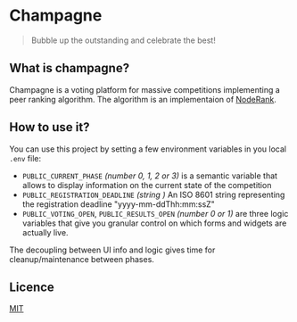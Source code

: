 # Champagne

> Bubble up the outstanding and celebrate the best!

## What is champagne?

Champagne is a voting platform for massive competitions implementing a peer ranking algorithm. The algorithm is an implementaion of [NodeRank](https://github.com/fcrozatier/NodeRank).

## How to use it?

You can use this project by setting a few environment variables in you local `.env` file:

- `PUBLIC_CURRENT_PHASE` _(number 0, 1, 2 or 3)_ is a semantic variable that allows to display information on the current state of the competition
- `PUBLIC_REGISTRATION_DEADLINE` _(string )_ An ISO 8601 string representing the registration deadline "yyyy-mm-ddThh:mm:ssZ"
- `PUBLIC_VOTING_OPEN`, `PUBLIC_RESULTS_OPEN` _(number 0 or 1)_ are three logic variables that give you granular control on which forms and widgets are actually live.

The decoupling between UI info and logic gives time for cleanup/maintenance between phases.

## Licence

[MIT](/LICENCE)